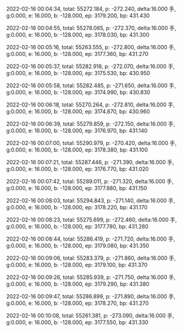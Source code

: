 2022-02-16 00:04:34, total: 55272.184, p: -272.240, delta:16.000 手, g:0.000, e: 16.000, b: -128.000, ep: 3179.200, bp: 431.430

2022-02-16 00:04:55, total: 55278.085, p: -272.370, delta:16.000 手, g:0.000, e: 16.000, b: -128.000, ep: 3178.030, bp: 431.300

2022-02-16 00:05:16, total: 55263.555, p: -272.800, delta:16.000 手, g:0.000, e: 16.000, b: -128.000, ep: 3177.360, bp: 431.270

2022-02-16 00:05:37, total: 55282.918, p: -272.070, delta:16.000 手, g:0.000, e: 16.000, b: -128.000, ep: 3175.530, bp: 430.950

2022-02-16 00:05:58, total: 55282.485, p: -271.650, delta:16.000 手, g:0.000, e: 16.000, b: -128.000, ep: 3174.990, bp: 430.830

2022-02-16 00:06:18, total: 55270.264, p: -272.810, delta:16.000 手, g:0.000, e: 16.000, b: -128.000, ep: 3174.870, bp: 430.960

2022-02-16 00:06:39, total: 55279.859, p: -272.150, delta:16.000 手, g:0.000, e: 16.000, b: -128.000, ep: 3176.970, bp: 431.140

2022-02-16 00:07:00, total: 55290.979, p: -270.420, delta:16.000 手, g:0.000, e: 16.000, b: -128.000, ep: 3178.380, bp: 431.100

2022-02-16 00:07:21, total: 55287.446, p: -271.390, delta:16.000 手, g:0.000, e: 16.000, b: -128.000, ep: 3176.770, bp: 431.020

2022-02-16 00:07:42, total: 55289.011, p: -271.320, delta:16.000 手, g:0.000, e: 16.000, b: -128.000, ep: 3177.880, bp: 431.150

2022-02-16 00:08:03, total: 55294.843, p: -271.140, delta:16.000 手, g:0.000, e: 16.000, b: -128.000, ep: 3178.220, bp: 431.170

2022-02-16 00:08:23, total: 55275.699, p: -272.460, delta:16.000 手, g:0.000, e: 16.000, b: -128.000, ep: 3177.780, bp: 431.280

2022-02-16 00:08:44, total: 55286.419, p: -271.720, delta:16.000 手, g:0.000, e: 16.000, b: -128.000, ep: 3179.080, bp: 431.350

2022-02-16 00:09:06, total: 55283.379, p: -271.860, delta:16.000 手, g:0.000, e: 16.000, b: -128.000, ep: 3179.100, bp: 431.370

2022-02-16 00:09:26, total: 55285.939, p: -271.750, delta:16.000 手, g:0.000, e: 16.000, b: -128.000, ep: 3179.290, bp: 431.380

2022-02-16 00:09:47, total: 55286.899, p: -271.890, delta:16.000 手, g:0.000, e: 16.000, b: -128.000, ep: 3178.270, bp: 431.270

2022-02-16 00:10:08, total: 55261.381, p: -273.090, delta:16.000 手, g:0.000, e: 16.000, b: -128.000, ep: 3177.550, bp: 431.330